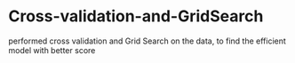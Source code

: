 # Cross-validation-and-GridSearch
performed cross validation and Grid Search on the data, to find the efficient model with better score
